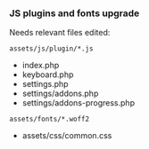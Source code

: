 ### JS plugins and fonts upgrade
Needs relevant files edited:

`assets/js/plugin/*.js`
- index.php
- keyboard.php
- settings.php
- settings/addons.php
- settings/addons-progress.php

`assets/fonts/*.woff2`
- assets/css/common.css
